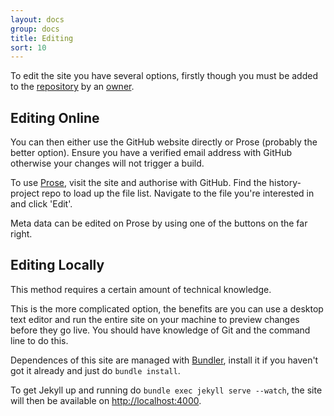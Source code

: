 ```yaml
---
layout: docs
group: docs
title: Editing
sort: 10
---
```


To edit the site you have several options, firstly though you must be added to the [repository](http://github.com/newtheatre/history-project) by an [owner](https://github.com/orgs/newtheatre/people).

## Editing Online

You can then either use the GitHub website directly or Prose (probably the better option). Ensure you have a verified email address with GitHub otherwise your changes will not trigger a build.

To use [Prose](http://prose.io), visit the site and authorise with GitHub. Find the history-project repo to load up the file list. Navigate to the file you're interested in and click 'Edit'.

Meta data can be edited on Prose by using one of the buttons on the far right.

## Editing Locally

<div class="box-info"><i class="fa fa-info-circle"></i>This method requires a certain amount of technical knowledge.</div>

This is the more complicated option, the benefits are you can use a desktop text editor and run the entire site on your machine to preview changes before they go live. You should have knowledge of Git and the command line to do this.

Dependences of this site are managed with [Bundler](http://bundler.io/), install it if you haven't got it already and just do `bundle install`.

To get Jekyll up and running do `bundle exec jekyll serve --watch`, the site will then be available on <http://localhost:4000>.
